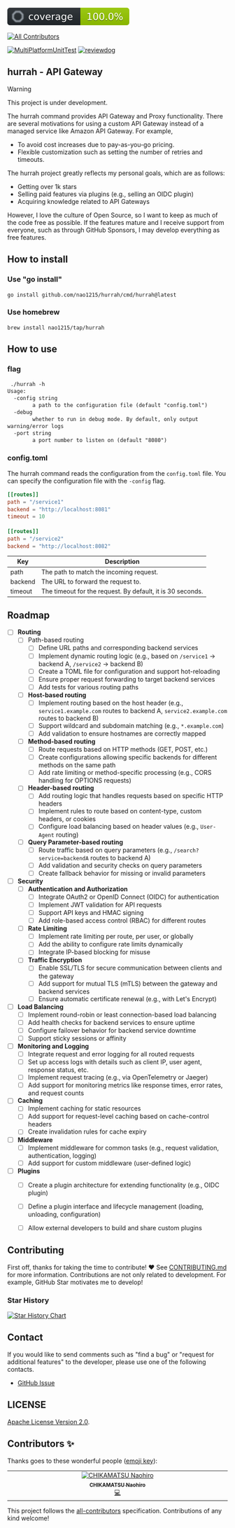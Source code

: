 ![Coverage](https://raw.githubusercontent.com/nao1215/octocovs-central-repo/main/badges/nao1215/hurrah/coverage.svg)
<!-- ALL-CONTRIBUTORS-BADGE:START - Do not remove or modify this section -->
[![All Contributors](https://img.shields.io/badge/all_contributors-1-orange.svg?style=flat-square)](#contributors-)
<!-- ALL-CONTRIBUTORS-BADGE:END -->
[![MultiPlatformUnitTest](https://github.com/nao1215/hurrah/actions/workflows/unit_test.yml/badge.svg)](https://github.com/nao1215/hurrah/actions/workflows/unit_test.yml)
[![reviewdog](https://github.com/nao1215/hurrah/actions/workflows/reviewdog.yml/badge.svg)](https://github.com/nao1215/hurrah/actions/workflows/reviewdog.yml)

## hurrah - API Gateway 

> [!WARNING]
> This project is under development.

The hurrah command provides API Gateway and Proxy functionality. There are several motivations for using a custom API Gateway instead of a managed service like Amazon API Gateway. For example,

- To avoid cost increases due to pay-as-you-go pricing.
- Flexible customization such as setting the number of retries and timeouts.

The hurrah project greatly reflects my personal goals, which are as follows:

- Getting over 1k stars
- Selling paid features via plugins (e.g., selling an OIDC plugin)
- Acquiring knowledge related to API Gateways

However, I love the culture of Open Source, so I want to keep as much of the code free as possible. If the features mature and I receive support from everyone, such as through GitHub Sponsors, I may develop everything as free features.

## How to install

### Use "go install"

```shell
go install github.com/nao1215/hurrah/cmd/hurrah@latest
```

### Use homebrew

```shell
brew install nao1215/tap/hurrah
```

## How to use
### flag
```shell
 ./hurrah -h
Usage:
  -config string
        a path to the configuration file (default "config.toml")
  -debug
        whether to run in debug mode. By default, only output warning/error logs
  -port string
        a port number to listen on (default "8080")
```

### config.toml
The hurrah command reads the configuration from the `config.toml` file. You can specify the configuration file with the `-config` flag.

```toml
[[routes]]
path = "/service1"
backend = "http://localhost:8081"
timeout = 10

[[routes]]
path = "/service2"
backend = "http://localhost:8082"
```

| Key | Description |
| --- | ----------- |
| path | The path to match the incoming request. |
| backend | The URL to forward the request to. |
| timeout | The timeout for the request. By default, it is 30 seconds. |


## Roadmap

- [ ] **Routing**
  - [ ] Path-based routing
    - [ ] Define URL paths and corresponding backend services
    - [ ] Implement dynamic routing logic (e.g., based on `/service1` → backend A, `/service2` → backend B)
    - [ ] Create a TOML file for configuration and support hot-reloading
    - [ ] Ensure proper request forwarding to target backend services
    - [ ] Add tests for various routing paths

  - [ ] **Host-based routing**
    - [ ] Implement routing based on the host header (e.g., `service1.example.com` routes to backend A, `service2.example.com` routes to backend B)
    - [ ] Support wildcard and subdomain matching (e.g., `*.example.com`)
    - [ ] Add validation to ensure hostnames are correctly mapped
  
  - [ ] **Method-based routing**
    - [ ] Route requests based on HTTP methods (GET, POST, etc.)
    - [ ] Create configurations allowing specific backends for different methods on the same path
    - [ ] Add rate limiting or method-specific processing (e.g., CORS handling for OPTIONS requests)

  - [ ] **Header-based routing**
    - [ ] Add routing logic that handles requests based on specific HTTP headers
    - [ ] Implement rules to route based on content-type, custom headers, or cookies
    - [ ] Configure load balancing based on header values (e.g., `User-Agent` routing)

  - [ ] **Query Parameter-based routing**
    - [ ] Route traffic based on query parameters (e.g., `/search?service=backendA` routes to backend A)
    - [ ] Add validation and security checks on query parameters
    - [ ] Create fallback behavior for missing or invalid parameters

- [ ] **Security**
  - [ ] **Authentication and Authorization**
    - [ ] Integrate OAuth2 or OpenID Connect (OIDC) for authentication
    - [ ] Implement JWT validation for API requests
    - [ ] Support API keys and HMAC signing
    - [ ] Add role-based access control (RBAC) for different routes
  
  - [ ] **Rate Limiting**
    - [ ] Implement rate limiting per route, per user, or globally
    - [ ] Add the ability to configure rate limits dynamically
    - [ ] Integrate IP-based blocking for misuse

  - [ ] **Traffic Encryption**
    - [ ] Enable SSL/TLS for secure communication between clients and the gateway
    - [ ] Add support for mutual TLS (mTLS) between the gateway and backend services
    - [ ] Ensure automatic certificate renewal (e.g., with Let's Encrypt)

- [ ] **Load Balancing**
  - [ ] Implement round-robin or least connection-based load balancing
  - [ ] Add health checks for backend services to ensure uptime
  - [ ] Configure failover behavior for backend service downtime
  - [ ] Support sticky sessions or affinity

- [ ] **Monitoring and Logging**
  - [ ] Integrate request and error logging for all routed requests
  - [ ] Set up access logs with details such as client IP, user agent, response status, etc.
  - [ ] Implement request tracing (e.g., via OpenTelemetry or Jaeger)
  - [ ] Add support for monitoring metrics like response times, error rates, and request counts

- [ ] **Caching**
  - [ ] Implement caching for static resources
  - [ ] Add support for request-level caching based on cache-control headers
  - [ ] Create invalidation rules for cache expiry

- [ ] **Middleware**
  - [ ] Implement middleware for common tasks (e.g., request validation, authentication, logging)
  - [ ] Add support for custom middleware (user-defined logic)

- [ ] **Plugins**
  - [ ] Create a plugin architecture for extending functionality (e.g., OIDC plugin)
  - [ ] Define a plugin interface and lifecycle management (loading, unloading, configuration)
  - [ ] Allow external developers to build and share custom plugins



## Contributing
First off, thanks for taking the time to contribute! ❤️  See [CONTRIBUTING.md](./CONTRIBUTING.md) for more information.
Contributions are not only related to development. For example, GitHub Star motivates me to develop!

### Star History
[![Star History Chart](https://api.star-history.com/svg?repos=nao1215/hurrah&type=Date)](https://star-history.com/#nao1215/hurrah&Date)


## Contact
If you would like to send comments such as "find a bug" or "request for additional features" to the developer, please use one of the following contacts.

- [GitHub Issue](https://github.com/nao1215/hurrah/issues)


## LICENSE
[Apache License Version 2.0](./LICENSE).

## Contributors ✨

Thanks goes to these wonderful people ([emoji key](https://allcontributors.org/docs/en/emoji-key)):

<!-- ALL-CONTRIBUTORS-LIST:START - Do not remove or modify this section -->
<!-- prettier-ignore-start -->
<!-- markdownlint-disable -->
<table>
  <tbody>
    <tr>
      <td align="center" valign="top" width="14.28%"><a href="https://debimate.jp/"><img src="https://avatars.githubusercontent.com/u/22737008?v=4?s=70" width="70px;" alt="CHIKAMATSU Naohiro"/><br /><sub><b>CHIKAMATSU Naohiro</b></sub></a><br /><a href="https://github.com/nao1215/hurrah/commits?author=nao1215" title="Code">💻</a></td>
    </tr>
  </tbody>
</table>

<!-- markdownlint-restore -->
<!-- prettier-ignore-end -->

<!-- ALL-CONTRIBUTORS-LIST:END -->

This project follows the [all-contributors](https://github.com/all-contributors/all-contributors) specification. Contributions of any kind welcome!